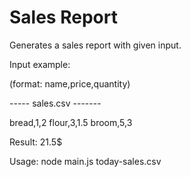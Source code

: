 # Sales Report

Generates a sales report with given input.

Input example: 

(format: name,price,quantity)

----- sales.csv -------

bread,1,2
flour,3,1.5
broom,5,3

Result: 21.5$

Usage: node main.js today-sales.csv
